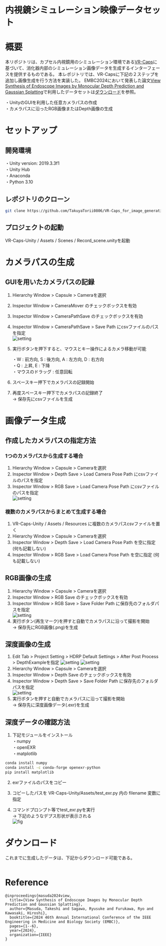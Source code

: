 内視鏡シミュレーション映像データセット
=====


# 概要
本リポジトリは、カプセル内視鏡用のシミュレーション環境である[VR-Caps](https://github.com/CapsuleEndoscope/VirtualCapsuleEndoscopy)に基づいて、消化器内部のシミュレーション画像データを生成するインターフェースを提供するものである。
本レポジトリでは、VR-Capsに下記の２ステップを追加し画像生成を行う方法を実装した。
EMBC2024において発表した論文[View Synthesis of Endoscope Images by Monocular Depth Prediction and Gaussian Splatting](https://ieeexplore.ieee.org/abstract/document/10782148)で利用したデータセットは[ダウンロード](#ダウンロード)を参照。

・UnityのGUIを利用した任意カメラパスの作成  
・カメラパスに沿ったRGB画像またはDepth画像の生成  

# セットアップ

## 開発環境
・Unity version: 2019.3.3f1  
・Unity Hub  
・Anaconda  
・Python 3.10  

## レポジトリのクローン
```sh
git clone https://github.com/TakuyaTorii0806/VR-Caps_for_image_generation.git  
```  

## プロジェクトの起動  
VR-Caps-Unity / Assets / Scenes / Record_scene.unityを起動 


# カメラパスの生成  

## GUIを用いたカメラパスの記録
1. Hierarchy Window > Capsule > Cameraを選択  
2. Inspector Window > CameraMover のチェックボックスを有効  
3. Inspector Window > CameraPathSave のチェックボックスを有効  
4. Inspector Window > CameraPathSave > Save Path にcsvファイルのパスを指定  
   ![setting](readme_imgs/Unity_CameraPath_all.png)
5. 実行ボタンを押下すると、マウスとキー操作によるカメラ移動が可能  

   ・W : 前方向, S : 後方向, A : 左方向, D : 右方向  
   ・Q : 上昇, E : 下降  
   ・マウスのドラッグ : 任意回転  

6. スペースキー押下でカメラパスの記録開始  
7. 再度スペースキー押下でカメラパスの記録終了  
   -> 保存先にcsvファイルを生成  


# 画像データ生成

## 作成したカメラパスの指定方法  
### 1つのカメラパスから生成する場合
1. Hierarchy Window > Capsule > Cameraを選択  
2. Inspector Window > Depth Save > Load Camera Pose Path にcsvファイルのパスを指定  
3. Inspector Window > RGB Save > Load Camera Pose Path にcsvファイルのパスを指定  
   ![setting](readme_imgs/Unity_select_camerapath_all.png)

### 複数のカメラパスからまとめて生成する場合
1. VR-Caps-Unity / Assets / Resources に複数のカメラパスcsvファイルを置く
2. Hierarchy Window > Capsule > Cameraを選択  
3. Inspector Window > Depth Save > Load Camera Pose Path を空に指定 (何も記載しない)  
4. Inspector Window > RGB Save > Load Camera Pose Path を空に指定 (何も記載しない)  


## RGB画像の生成  
1. Hierarchy Window > Capsule > Cameraを選択  
2. Inspector Window > RGB Save のチェックボックスを有効  
3. Inspector Window > RGB Save > Save Folder Path に保存先のフォルダパスを指定  
   ![setting](readme_imgs/Unity_figure_RGB_all.png)
4. 実行ボタン(再生マーク)を押すと自動でカメラパスに沿って撮影を開始  
   -> 保存先にRGB画像(.png)を生成
   
## 深度画像の生成  
1. Edit Tab > Project Setting > HDRP Default Settings > After Post Process > DepthExampleを指定
   ![setting](readme_imgs/Unity_figure_Depth_edit_tab_all.png)
   ![setting](readme_imgs/Unity_figure_Depth_after_post_process_all.png)
2. Hierarchy Window > Capsule > Cameraを選択  
3. Inspector Window > Depth Save のチェックボックスを有効  
4. Inspector Window > Depth Save > Save Folder Path に保存先のフォルダパスを指定  
   ![setting](readme_imgs/Unity_Depth_all.png)  
5. 実行ボタンを押すと自動でカメラパスに沿って撮影を開始  
   -> 保存先に深度画像データ(.exr)を生成  

## 深度データの確認方法  

1. 下記モジュールをインストール  
・numpy  
・openEXR  
・matplotlib  
```sh
conda install numpy
conda install -c conda-forge openexr-python
pip install matplotlib
```  

2. exrファイルのパスをコピー  

3. コピーしたパスを VR-Caps-Unity/Assets/test_exr.py 内の filename 変数に指定  

4. コマンドプロンプト等でtest_exr.pyを実行  
-> 下記のようなデプス形状が表示される  
![fig](readme_imgs/txt_exr.png)

# ダウンロード
これまでに生成したデータは、下記からダウンロード可能である。
```sh

```  

# Reference
```
@inproceedings{masuda2024view,
  title={View Synthesis of Endoscope Images by Monocular Depth Prediction and Gaussian Splatting},
  author={Masuda, Takeshi and Sagawa, Ryusuke and Furukawa, Ryo and Kawasaki, Hiroshi},
  booktitle={2024 46th Annual International Conference of the IEEE Engineering in Medicine and Biology Society (EMBC)},
  pages={1--6},
  year={2024},
  organization={IEEE}
}
```




